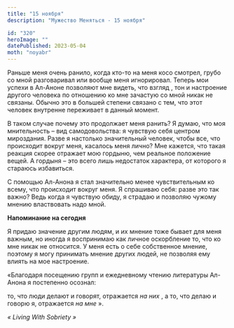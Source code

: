 ```yaml
---
title: "15 ноября"
description: "Мужество Меняться - 15 ноября"

id: "320"
heroImage: ""
datePublished: 2023-05-04
moth: "noyabr"
---
```


Раньше меня очень ранило, когда кто-то на меня косо смотрел, грубо со мной
разговаривал или вообще меня игнорировал. Теперь мои успехи в Ал-Аноне
позволяют мне видеть, что взгляд , тон и настроение другого человека по
отношению ко мне зачастую со мной никак не связаны. Обычно это в большей
степени связано с тем, что этот человек внутренне переживает в данный момент.

В таком случае почему это продолжает меня ранить? Я думаю, что моя
мнительность – вид самодовольства: я чувствую себя центром мироздания. Разве я
настолько значительный человек, чтобы все, что происходит вокруг меня,
касалось меня лично? Мне кажется, что такая реакция скорее отражает мою
гордыню, чем реальное положение вещей. А гордыня – это всего лишь недостаток
характера, от которого я стараюсь избавиться.

С помощью Ал-Анона я стал значительно менее чувствительным ко всему, что
происходит вокруг меня. Я спрашиваю себя: разве это так важно? Ведь когда я
чувствую обиду, я страдаю и позволяю чужому мнению властвовать надо мной.

**Напоминание на сегодня**

Я придаю значение другим людям, и их мнение тоже бывает для меня важным, но
иногда я воспринимаю как личное оскорбление то, что ко мне никак не относится.
У меня есть о себе собственное мнение, поэтому я могу принимать мнение других
людей, не позволяя ему влиять на мое настроение.

«Благодаря посещению групп и ежедневному чтению литературы Ал-Анона я
постепенно осознал:

то, что люди делают и говорят, отражается _на них_ , а то, что делаю и говорю
я, отражается _на мне_ ».

_«_ _Living_ _With_ _Sobriety_ _»_
